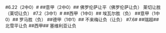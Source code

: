 #6.22（2中0）#
##意甲（2中0）##
佛罗伦萨让平（佛罗伦萨让负）
莱切让胜（莱切让负）
#7.2（3中1）#
##西甲（1中0）##
埃瓦尔胜（负）
##意甲（1中0）##
罗马胜（负）
##德甲（1中1）##
不来梅让负（让负）
#7.6#
##瑞超##
北雪平让负
##西甲##
塞维利亚让负